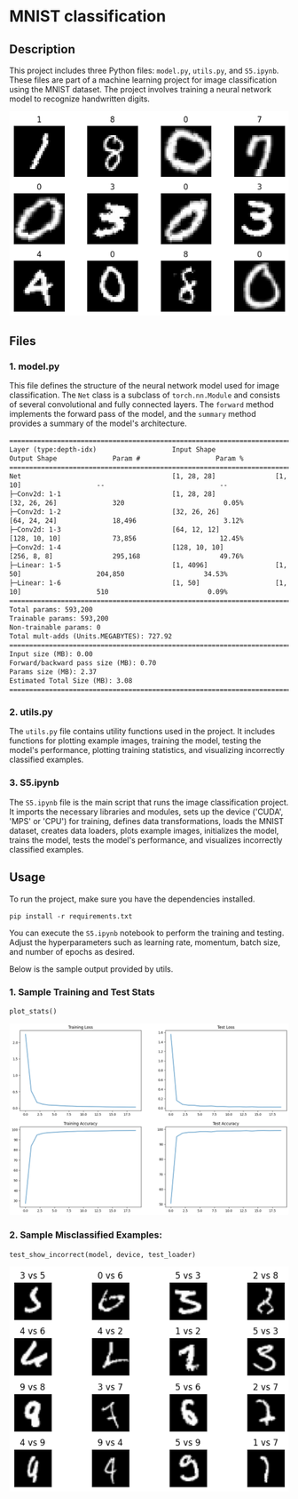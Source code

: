 # MNIST classification

## Description

This project includes three Python files: `model.py`, `utils.py`, and `S5.ipynb`. These files are part of a machine learning project for image classification using the MNIST dataset. The project involves training a neural network model to recognize handwritten digits.

![MNIST](images/mnist_sample.png)


## Files

### 1. model.py

This file defines the structure of the neural network model used for image classification. The `Net` class is a subclass of `torch.nn.Module` and consists of several convolutional and fully connected layers. The `forward` method implements the forward pass of the model, and the `summary` method provides a summary of the model's architecture.

```
============================================================================================================================================
Layer (type:depth-idx)                   Input Shape               Output Shape              Param #                   Param %
============================================================================================================================================
Net                                      [1, 28, 28]               [1, 10]                   --                             --
├─Conv2d: 1-1                            [1, 28, 28]               [32, 26, 26]              320                         0.05%
├─Conv2d: 1-2                            [32, 26, 26]              [64, 24, 24]              18,496                      3.12%
├─Conv2d: 1-3                            [64, 12, 12]              [128, 10, 10]             73,856                     12.45%
├─Conv2d: 1-4                            [128, 10, 10]             [256, 8, 8]               295,168                    49.76%
├─Linear: 1-5                            [1, 4096]                 [1, 50]                   204,850                    34.53%
├─Linear: 1-6                            [1, 50]                   [1, 10]                   510                         0.09%
============================================================================================================================================
Total params: 593,200
Trainable params: 593,200
Non-trainable params: 0
Total mult-adds (Units.MEGABYTES): 727.92
============================================================================================================================================
Input size (MB): 0.00
Forward/backward pass size (MB): 0.70
Params size (MB): 2.37
Estimated Total Size (MB): 3.08
============================================================================================================================================
```

### 2. utils.py

The `utils.py` file contains utility functions used in the project. It includes functions for plotting example images, training the model, testing the model's performance, plotting training statistics, and visualizing incorrectly classified examples.

### 3. S5.ipynb

The `S5.ipynb` file is the main script that runs the image classification project. It imports the necessary libraries and modules, sets up the device ('CUDA', 'MPS' or 'CPU') for training, defines data transformations, loads the MNIST dataset, creates data loaders, plots example images, initializes the model, trains the model, tests the model's performance, and visualizes incorrectly classified examples.

## Usage

To run the project, make sure you have the dependencies installed.
```
pip install -r requirements.txt
```
You can execute the `S5.ipynb` notebook to perform the training and testing. Adjust the hyperparameters such as learning rate, momentum, batch size, and number of epochs as desired.

Below is the sample output provided by utils.

### 1. Sample Training and Test Stats

```
plot_stats()
```

![Train test statistics](images/graphs.png)

### 2. Sample Misclassified Examples:

```
test_show_incorrect(model, device, test_loader)
```

![Predicted vs Actual](images/missed.png)
